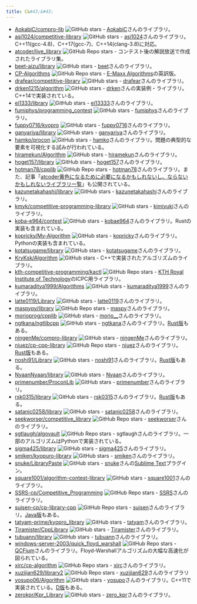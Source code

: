 ```yaml
---
title: C&#43;&#43;
---
```


- [AokabiC/compro-lib](https://github.com/AokabiC/compro-lib) ![GitHub stars](https://img.shields.io/github/stars/AokabiC/compro-lib?style=plastic) - [AokabiC](https://atcoder.jp/users/AokabiC)さんのライブラリ。
- [asi1024/competitive-library](https://github.com/asi1024/competitive-library) ![GitHub stars](https://img.shields.io/github/stars/asi1024/competitive-library?style=plastic) - [asi1024](https://atcoder.jp/users/asi1024)さんのライブラリ。C++11(gcc-4.8)、C++17(gcc-7)、C++14(clang-3.8)に対応。
- [atcoder/live_library](https://github.com/atcoder/live_library) ![GitHub Repo stars](https://img.shields.io/github/stars/atcoder/live_library?style=plastic) - コンテスト後の解説放送で作成されたライブラリ集。
- [beet-aizu/library](https://beet-aizu.github.io/library/) ![GitHub stars](https://img.shields.io/github/stars/beet-aizu/library?style=plastic) - [beet](https://atcoder.jp/users/beet)さんのライブラリ。
- [CP-Algorithms](https://cp-algorithms.com/) ![GitHub Repo stars](https://img.shields.io/github/stars/e-maxx-eng/e-maxx-eng?style=plastic) - [E-Maxx Algorithms](http://e-maxx.ru/algo/)の英訳版。
- [drafear/competitive-library](https://github.com/drafear/competitive-library) ![GitHub stars](https://img.shields.io/github/stars/drafear/competitive-library?style=plastic) - [drafear](https://atcoder.jp/users/drafear)さんのライブラリ。
- [drken1215/algorithm](https://github.com/drken1215/algorithm) ![GitHub stars](https://img.shields.io/github/stars/drken1215/algorithm?style=plastic) - [drken](https://atcoder.jp/users/drken)さんの実装例・ライブラリ。C++14で実装されている。
- [ei1333/library](https://ei1333.github.io/library/) ![GitHub stars](https://img.shields.io/github/stars/ei1333/library?style=plastic) - [ei13333](https://atcoder.jp/users/ei13333)さんのライブラリ。
- [fumiphys/programming_contest](https://github.com/fumiphys/programming_contest) ![GitHub stars](https://img.shields.io/github/stars/fumiphys/programming_contest?style=plastic) - [fumiphys](https://atcoder.jp/users/fumiphys)さんのライブラリ。
- [fuppy0716/kyopro](https://github.com/fuppy0716/kyopro) ![GitHub stars](https://img.shields.io/github/stars/fuppy0716/kyopro?style=plastic) - [fuppy0716](https://atcoder.jp/users/fuppy0716)さんのライブラリ。
- [ganyariya/library](https://github.com/ganyariya/library) ![GitHub stars](https://img.shields.io/github/stars/ganyariya/library?style=plastic) - [ganyariya](https://atcoder.jp/users/ganyariya)さんのライブラリ。
- [hamko/procon](https://github.com/hamko/procon) ![GitHub stars](https://img.shields.io/github/stars/hamko/procon?style=plastic) - [hamko](https://atcoder.jp/users/hamko)さんのライブラリ。問題の典型的な要素を可視化する試みが行われている。
- [hiramekun/Algorithm](https://github.com/hiramekun/Algorithm) ![GitHub stars](https://img.shields.io/github/stars/hiramekun/Algorithm?style=plastic) - [hiramekun](https://atcoder.jp/users/hiramekun)さんのライブラリ。
- [hoget157/library](https://github.com/hoget157/library) ![GitHub stars](https://img.shields.io/github/stars/hoget157/library?style=plastic) - [hoget157](https://atcoder.jp/users/hoget157)さんのライブラリ。
- [hotman78/cpplib](https://github.com/hotman78/cpplib) ![GitHub Repo stars](https://img.shields.io/github/stars/hotman78/cpplib?style=plastic) - [hotman78](https://atcoder.jp/users/hotman78)さんのライブラリ。また、記事「[atcoder黄色になるために必要になるかもしれないし、ならないかもしれないライブラリ一覧](https://hotman78.hatenablog.com/entry/2020/07/10/173053)」も公開されている。
- [kazunetakahashi/library](https://github.com/kazunetakahashi/library) ![GitHub stars](https://img.shields.io/github/stars/kazunetakahashi/library?style=plastic) - [kazunetakahashi](https://atcoder.jp/users/kazunetakahashi)さんのライブラリ。
- [kmyk/competitive-programming-library](https://kmyk.github.io/competitive-programming-library/) ![GitHub stars](https://img.shields.io/github/stars/kmyk/competitive-programming-library?style=plastic) - [kimiyuki](https://atcoder.jp/users/kimiyuki)さんのライブラリ。
- [koba-e964/contest](https://github.com/koba-e964/contest) ![GitHub stars](https://img.shields.io/github/stars/koba-e964/contest?style=plastic) - [kobae964](https://atcoder.jp/users/kobae964)さんのライブラリ。Rustの実装も含まれている。
- [kopricky/My-Algorithm](https://kopricky.github.io/index.html) ![GitHub stars](https://img.shields.io/github/stars/kopricky/My-Algorithm?style=plastic) - [kopricky](https://atcoder.jp/users/kopricky)さんのライブラリ。Pythonの実装も含まれている。
- [kotatsugame/library](https://github.com/kotatsugame/library) ![GitHub stars](https://img.shields.io/github/stars/kotatsugame/library?style=plastic) - [kotatsugame](https://atcoder.jp/users/kotatsugame)さんのライブラリ。
- [KryKsk/Algorithm](https://github.com/KryKsk/Algorithm) ![GitHub stars](https://img.shields.io/github/stars/KryKsk/Algorithm?style=plastic) - C++で実装されたアルゴリズムのライブラリ。
- [kth-competitive-programming/kactl](https://github.com/kth-competitive-programming/kactl) ![GitHub Repo stars](https://img.shields.io/github/stars/kth-competitive-programming/kactl?style=plastic) - [KTH Royal Institute of Technology](https://en.wikipedia.org/wiki/KTH_Royal_Institute_of_Technology)のICPC用ライブラリ。
- [kumaraditya1999/Algorithms](https://github.com/kumaraditya1999/Algorithms) ![GitHub stars](https://img.shields.io/github/stars/kumaraditya1999/Algorithms?style=plastic) - [kumaraditya1999](https://atcoder.jp/users/kumaraditya1999)さんのライブラリ。
- [latte0119/Library](https://github.com/latte0119/Library) ![GitHub stars](https://img.shields.io/github/stars/latte0119/Library?style=plastic) - [latte0119](https://atcoder.jp/users/latte0119)さんのライブラリ。
- [maspypy/library](https://github.com/maspypy/library) ![GitHub Repo stars](https://img.shields.io/github/stars/maspypy/library?style=plastic) - [maspy](https://atcoder.jp/users/maspy)さんのライブラリ。
- [morioprog/cpplib](https://morioprog.github.io/cpplib/) ![GitHub stars](https://img.shields.io/github/stars/morioprog/cpplib?style=plastic) - [morio__](https://atcoder.jp/users/morio__)さんのライブラリ。
- [ngtkana/ngtlibcpp](https://github.com/ngtkana/ngtlibcpp) ![GitHub stars](https://img.shields.io/github/stars/ngtkana/ngtlibcpp?style=plastic) - [ngtkana](https://atcoder.jp/users/ngtkana)さんのライブラリ。[Rust版](https://github.com/ngtkana/ac-adapter-rs)もある。
- [ningenMe/compro-library](https://github.com/ningenMe/compro-library) ![GitHub stars](https://img.shields.io/github/stars/ningenMe/compro-library?style=plastic) - [ningenMe](https://atcoder.jp/users/ningenMe)さんのライブラリ。
- [niuez/cp-cpp-library](https://github.com/niuez/cp-cpp-library) ![GitHub Repo stars](https://img.shields.io/github/stars/niuez/cp-cpp-library?style=plastic) - [niuez](https://atcoder.jp/users/niuez)さんのライブラリ。[Rust版](https://github.com/niuez/cp-rust-library)もある。
- [noshi91/Library](https://noshi91.github.io/Library/) ![GitHub stars](https://img.shields.io/github/stars/noshi91/Library?style=plastic) - [noshi91](https://atcoder.jp/users/noshi91)さんのライブラリ。[Rust版](https://github.com/noshi91/n91lib_rs)もある。
- [NyaanNyaan/library](https://github.com/NyaanNyaan/library) ![GitHub stars](https://img.shields.io/github/stars/NyaanNyaan/library?style=plastic) - [Nyaan](https://atcoder.jp/users/Nyaan)さんのライブラリ。
- [primenumber/ProconLib](https://github.com/primenumber/ProconLib) ![GitHub stars](https://img.shields.io/github/stars/primenumber/ProconLib?style=plastic) - [primenumber](https://atcoder.jp/users/primenumber)さんのライブラリ。
- [rsk0315/library](https://github.com/rsk0315/library) ![GitHub stars](https://img.shields.io/github/stars/rsk0315/library?style=plastic) - [rsk0315](https://atcoder.jp/users/rsk0315)さんのライブラリ。[Rust版](https://github.com/rsk0315/rust-library)もある。
- [satanic0258/library](https://github.com/satanic0258/library) ![GitHub stars](https://img.shields.io/github/stars/satanic0258/library?style=plastic) - [satanic0258](https://atcoder.jp/users/satanic0258)さんのライブラリ。
- [seekworser/competitive_library](https://github.com/seekworser/competitive_library) ![GitHub Repo stars](https://img.shields.io/github/stars/seekworser/competitive_library?style=plastic) - [seekworser](https://atcoder.jp/users/seekworser)さんのライブラリ。
- [sgtlaugh/algovault](https://github.com/sgtlaugh/algovault) ![GitHub Repo stars](https://img.shields.io/github/stars/sgtlaugh/algovault?style=plastic) - sgtlaughさんのライブラリ。一部のアルゴリズムはPythonで実装されている。
- [sigma425/library](https://github.com/sigma425/library) ![GitHub stars](https://img.shields.io/github/stars/sigma425/library?style=plastic) - [sigma425](https://atcoder.jp/users/sigma425)さんのライブラリ。
- [smiken/kyopuro-library](https://github.com/smiken/kyopuro-library) ![GitHub stars](https://img.shields.io/github/stars/smiken/kyopuro-library?style=plastic) - [smiken](https://atcoder.jp/users/smiken)さんのライブラリ。
- [snuke/LibraryPaste](https://github.com/snuke/LibraryPaste) ![GitHub stars](https://img.shields.io/github/stars/snuke/LibraryPaste?style=plastic) - [snuke](https://atcoder.jp/users/snuke)さんの[Sublime Text](https://www.sublimetext.com/3)プラグイン。
- [square1001/algorithm-contest-library](https://github.com/square1001/algorithm-contest-library) ![GitHub stars](https://img.shields.io/github/stars/square1001/algorithm-contest-library?style=plastic) - [square1001](https://atcoder.jp/users/square1001)さんのライブラリ。
- [SSRS-cp/Competitive_Programming](https://github.com/SSRS-cp/Competitive_Programming) ![GitHub Repo stars](https://img.shields.io/github/stars/SSRS-cp/Competitive_Programming?style=plastic) - [SSRS](https://atcoder.jp/users/SSRS)さんのライブラリ。
- [suisen-cp/cp-library-cpp](https://github.com/suisen-cp/cp-library-cpp) ![GitHub Repo stars](https://img.shields.io/github/stars/suisen-cp/cp-library-cpp?style=plastic) - [suisen](https://atcoder.jp/users/suisen)さんのライブラリ。[Java版](https://github.com/suisen-cp/java_competitive_programming_library)もある。
- [tatyam-prime/kyopro_library](https://github.com/tatyam-prime/kyopro_library) ![GitHub stars](https://img.shields.io/github/stars/tatyam-prime/kyopro_library?style=plastic) - [tatyam](https://atcoder.jp/users/tatyam)さんのライブラリ。
- [Tiramister/CppLibrary](https://github.com/Tiramister/CppLibrary) ![GitHub stars](https://img.shields.io/github/stars/Tiramister/CppLibrary?style=plastic) - [Tiramister](https://atcoder.jp/users/Tiramister)さんのライブラリ。
- [tubuann/library](https://github.com/tubuann/library) ![GitHub stars](https://img.shields.io/github/stars/tubuann/library?style=plastic) - [tubuann](https://atcoder.jp/users/tubuann)さんのライブラリ。
- [windows-server-2003/quick_floyd_warshall](https://github.com/windows-server-2003/quick_floyd_warshall) ![GitHub Repo stars](https://img.shields.io/github/stars/windows-server-2003/quick_floyd_warshall?style=plastic) - [QCFium](https://atcoder.jp/users/QCFium)さんのライブラリ。Floyd-Warshallアルゴリズムの大幅な高速化が図られている。
- [xirc/cp-algorithm](https://github.com/xirc/cp-algorithm) ![GitHub Repo stars](https://img.shields.io/github/stars/xirc/cp-algorithm?style=plastic) - [xirc](https://atcoder.jp/users/xirc)さんのライブラリ。
- [xuzijian629/library2](https://github.com/xuzijian629/library2) ![GitHub Repo stars](https://img.shields.io/github/stars/xuzijian629/library2?style=plastic) - [xuzijian629](https://atcoder.jp/users/xuzijian629)さんのライブラリ
- [yosupo06/Algorithm](https://github.com/yosupo06/Algorithm) ![GitHub stars](https://img.shields.io/github/stars/yosupo06/Algorithm?style=plastic) - [yosupo](https://atcoder.jp/users/yosupo)さんのライブラリ。C++11で実装されている。[D版](https://github.com/yosupo06/dunkelheit)もある。
- [zerokpr/Kpr_Library](https://github.com/zerokpr/Kpr_Library) ![GitHub stars](https://img.shields.io/github/stars/zerokpr/Kpr_Library?style=plastic) - [zero_kpr](https://atcoder.jp/users/zero_kpr)さんのライブラリ。
